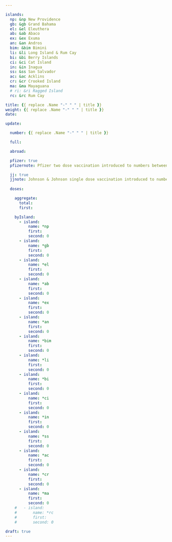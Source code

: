 ```yaml
---

islands:
  np: &np New Providence
  gb: &gb Grand Bahama
  el: &el Eleuthera
  ab: &ab Abaco
  ex: &ex Exuma
  an: &an Andros
  bim: &bim Bimini
  li: &li Long Island & Rum Cay
  bi: &bi Berry Islands
  ci: &ci Cat Island
  in: &in Inagua
  ss: &ss San Salvador
  ac: &ac Acklins
  cr: &cr Crooked Island
  ma: &ma Mayaguana
  # ri: &ri Ragged Island
  rc: &rc Rum Cay

title: {{ replace .Name "-" " " | title }}
weight: {{ replace .Name "-" " " | title }}
date:

update:

  number: {{ replace .Name "-" " " | title }}

  full: 

  abroad: 

  pfizer: true
  pfizernote: Pfizer two dose vaccination introduced to numbers between Saturday, Aug 07, 2021 and  Saturday, Aug 14, 2021 period.

  jj: true
  jjnote: Johnson & Johnson single dose vaccination introduced to numbers between Sat, Sep 4, 2021 and Fri, Sep 10, 2021 period.
  
  doses:

    aggregate:
      total: 
      first: 

    byIsland:
      - island:
          name: *np
          first: 
          second: 0
      - island:
          name: *gb
          first: 
          second: 0
      - island:
          name: *el
          first: 
          second: 0
      - island:
          name: *ab
          first: 
          second: 0
      - island:
          name: *ex
          first: 
          second: 0
      - island:
          name: *an
          first: 
          second: 0
      - island:
          name: *bim
          first: 
          second: 0
      - island:
          name: *li
          first: 
          second: 0
      - island:
          name: *bi
          first: 
          second: 0
      - island:
          name: *ci
          first: 
          second: 0
      - island:
          name: *in
          first: 
          second: 0
      - island:
          name: *ss
          first: 
          second: 0
      - island:
          name: *ac
          first: 
          second: 0
      - island:
          name: *cr
          first: 
          second: 0
      - island:
          name: *ma
          first: 
          second: 0
    #   - island:
    #       name: *rc
    #       first: 
    #       second: 0

draft: true
---
```


